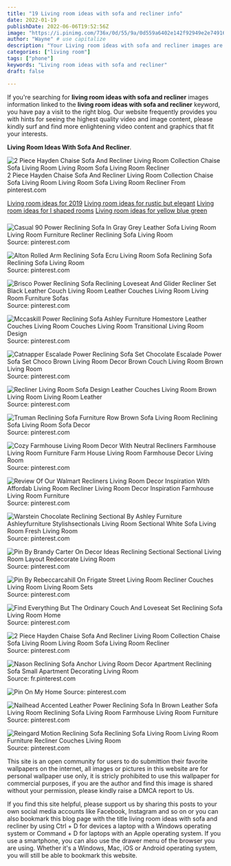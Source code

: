 ```yaml
---
title: "19 Living room ideas with sofa and recliner info"
date: 2022-01-19
publishDate: 2022-06-06T19:52:56Z
image: "https://i.pinimg.com/736x/0d/55/9a/0d559a6402e142f92949e2e7491663a7.jpg"
author: "Wayne" # use capitalize
description: "Your Living room ideas with sofa and recliner images are ready in this website. Living room ideas with sofa and recliner are a topic that is being searched for and liked by netizens now. You can Get the Living room ideas with sofa and recliner files here. Find and Download all royalty-free vectors."
categories: ["living room"]
tags: ["phone"]
keywords: "Living room ideas with sofa and recliner"
draft: false

---
```


If you're searching for **living room ideas with sofa and recliner** images information linked to the **living room ideas with sofa and recliner** keyword, you have pay a visit to the right  blog.  Our website frequently  provides you with  hints  for seeing  the highest  quality video and image  content, please kindly surf and find more enlightening video content and graphics  that fit your interests.

**Living Room Ideas With Sofa And Recliner**. 

![2 Piece Hayden Chaise Sofa And Recliner Living Room Collection Chaise Sofa Living Room Living Room Sofa Living Room Recliner](https://i.pinimg.com/originals/a6/6d/b1/a66db137218cf189b2f89af48150aad9.png "2 Piece Hayden Chaise Sofa And Recliner Living Room Collection Chaise Sofa Living Room Living Room Sofa Living Room Recliner")
2 Piece Hayden Chaise Sofa And Recliner Living Room Collection Chaise Sofa Living Room Living Room Sofa Living Room Recliner From pinterest.com

[Living room ideas for 2019](/living-room-ideas-for-2019/)
[Living room ideas for rustic but elegant](/living-room-ideas-for-rustic-but-elegant/)
[Living room ideas for l shaped rooms](/living-room-ideas-for-l-shaped-rooms/)
[Living room ideas for yellow blue green](/living-room-ideas-for-yellow-blue-green/)



### 

 


![Casual 90 Power Reclining Sofa In Gray Grey Leather Sofa Living Room Living Room Furniture Recliner Reclining Sofa Living Room](https://i.pinimg.com/originals/0e/0a/13/0e0a13a4dca6aa44443b10b0d381c6ed.jpg "Casual 90 Power Reclining Sofa In Gray Grey Leather Sofa Living Room Living Room Furniture Recliner Reclining Sofa Living Room")
Source: pinterest.com

 

![Alton Rolled Arm Reclining Sofa Ecru Living Room Sofa Reclining Sofa Reclining Sofa Living Room](https://i.pinimg.com/originals/27/6a/82/276a827a89cedbbde77b23977ddc6c81.jpg "Alton Rolled Arm Reclining Sofa Ecru Living Room Sofa Reclining Sofa Reclining Sofa Living Room")
Source: pinterest.com

 

![Brisco Power Reclining Sofa Reclining Loveseat And Glider Recliner Set Black Leather Couch Living Room Leather Couches Living Room Living Room Furniture Sofas](https://i.pinimg.com/originals/56/d9/16/56d916e4924c1e0002f8c8388b2feec5.jpg "Brisco Power Reclining Sofa Reclining Loveseat And Glider Recliner Set Black Leather Couch Living Room Leather Couches Living Room Living Room Furniture Sofas")
Source: pinterest.com

 

![Mccaskill Power Reclining Sofa Ashley Furniture Homestore Leather Couches Living Room Couches Living Room Transitional Living Room Design](https://i.pinimg.com/originals/49/6d/b1/496db166d9041e9150286aa2b894b421.jpg "Mccaskill Power Reclining Sofa Ashley Furniture Homestore Leather Couches Living Room Couches Living Room Transitional Living Room Design")
Source: pinterest.com

 

![Catnapper Escalade Power Reclining Sofa Set Chocolate Escalade Power Sofa Set Choco Brown Living Room Decor Brown Couch Living Room Brown Living Room](https://i.pinimg.com/originals/fc/b0/ea/fcb0ea77517fd2a2b64b3f59ced90f47.jpg "Catnapper Escalade Power Reclining Sofa Set Chocolate Escalade Power Sofa Set Choco Brown Living Room Decor Brown Couch Living Room Brown Living Room")
Source: pinterest.com

 

![Recliner Living Room Sofa Design Leather Couches Living Room Brown Living Room Living Room Leather](https://i.pinimg.com/474x/16/ba/87/16ba87c9987114f77114193bba74dc41.jpg "Recliner Living Room Sofa Design Leather Couches Living Room Brown Living Room Living Room Leather")
Source: pinterest.com

 

![Truman Reclining Sofa Furniture Row Brown Sofa Living Room Reclining Sofa Living Room Sofa Decor](https://i.pinimg.com/originals/10/f1/9b/10f19b28e5dbed369393dbf9213d3e0c.jpg "Truman Reclining Sofa Furniture Row Brown Sofa Living Room Reclining Sofa Living Room Sofa Decor")
Source: pinterest.com

 

![Cozy Farmhouse Living Room Decor With Neutral Recliners Farmhouse Living Room Furniture Farm House Living Room Farmhouse Decor Living Room](https://i.pinimg.com/736x/bd/46/aa/bd46aa526f22f2475a9d19304e129cdb.jpg "Cozy Farmhouse Living Room Decor With Neutral Recliners Farmhouse Living Room Furniture Farm House Living Room Farmhouse Decor Living Room")
Source: pinterest.com

 

![Review Of Our Walmart Recliners Living Room Decor Inspiration With Affordab Living Room Recliner Living Room Decor Inspiration Farmhouse Living Room Furniture](https://i.pinimg.com/originals/5d/90/03/5d90030859d7d89db1a81931676fc57a.jpg "Review Of Our Walmart Recliners Living Room Decor Inspiration With Affordab Living Room Recliner Living Room Decor Inspiration Farmhouse Living Room Furniture")
Source: pinterest.com

 

![Warstein Chocolate Reclining Sectional By Ashley Furniture Ashleyfurniture Stylishsectionals Living Room Sectional White Sofa Living Room Fresh Living Room](https://i.pinimg.com/originals/be/06/2c/be062ccf94dd4d0b2adb0713fb1b4d3c.jpg "Warstein Chocolate Reclining Sectional By Ashley Furniture Ashleyfurniture Stylishsectionals Living Room Sectional White Sofa Living Room Fresh Living Room")
Source: pinterest.com

 

![Pin By Brandy Carter On Decor Ideas Reclining Sectional Sectional Living Room Layout Redecorate Living Room](https://i.pinimg.com/originals/ba/31/b0/ba31b0b817a398b259f35a5e25b2ec25.jpg "Pin By Brandy Carter On Decor Ideas Reclining Sectional Sectional Living Room Layout Redecorate Living Room")
Source: pinterest.com

 

![Pin By Rebeccarcahill On Frigate Street Living Room Recliner Couches Living Room Living Room Sets](https://i.pinimg.com/originals/c0/31/a8/c031a8e5b7cad68a63b12537732117a7.jpg "Pin By Rebeccarcahill On Frigate Street Living Room Recliner Couches Living Room Living Room Sets")
Source: pinterest.com

 

![Find Everything But The Ordinary Couch And Loveseat Set Reclining Sofa Living Room Home](https://i.pinimg.com/originals/08/9f/b8/089fb8d2ecb077bd0c2aa745e32dc9ee.jpg "Find Everything But The Ordinary Couch And Loveseat Set Reclining Sofa Living Room Home")
Source: pinterest.com

 

![2 Piece Hayden Chaise Sofa And Recliner Living Room Collection Chaise Sofa Living Room Living Room Sofa Living Room Recliner](https://i.pinimg.com/originals/a6/6d/b1/a66db137218cf189b2f89af48150aad9.png "2 Piece Hayden Chaise Sofa And Recliner Living Room Collection Chaise Sofa Living Room Living Room Sofa Living Room Recliner")
Source: pinterest.com

 

![Nason Reclining Sofa Anchor Living Room Decor Apartment Reclining Sofa Small Apartment Decorating Living Room](https://i.pinimg.com/originals/48/be/76/48be76b3020ee9c18f2a73b0d5de29ed.jpg "Nason Reclining Sofa Anchor Living Room Decor Apartment Reclining Sofa Small Apartment Decorating Living Room")
Source: fr.pinterest.com

 

![Pin On My Home](https://i.pinimg.com/originals/95/c1/88/95c1888e2a77f7f2111b7920f2f05737.jpg "Pin On My Home")
Source: pinterest.com

 

![Nailhead Accented Leather Power Reclining Sofa In Brown Leather Sofa Living Room Reclining Sofa Living Room Farmhouse Living Room Furniture](https://i.pinimg.com/originals/c6/2c/ab/c62cab998c1c282b3dd517a065ed11e9.jpg "Nailhead Accented Leather Power Reclining Sofa In Brown Leather Sofa Living Room Reclining Sofa Living Room Farmhouse Living Room Furniture")
Source: pinterest.com

 

![Reingard Motion Reclining Sofa Reclining Sofa Living Room Living Room Furniture Recliner Couches Living Room](https://i.pinimg.com/736x/0d/55/9a/0d559a6402e142f92949e2e7491663a7.jpg "Reingard Motion Reclining Sofa Reclining Sofa Living Room Living Room Furniture Recliner Couches Living Room")
Source: pinterest.com

 

This site is an open community for users to do submittion their favorite wallpapers on the internet, all images or pictures in this website are for personal wallpaper use only, it is stricly prohibited to use this wallpaper for commercial purposes, if you are the author and find this image is shared without your permission, please kindly raise a DMCA report to Us.

If you find this site helpful, please support us by sharing this posts to your own social media accounts like Facebook, Instagram and so on or you can also bookmark this blog page with the title living room ideas with sofa and recliner by using Ctrl + D for devices a laptop with a Windows operating system or Command + D for laptops with an Apple operating system. If you use a smartphone, you can also use the drawer menu of the browser you are using. Whether it's a Windows, Mac, iOS or Android operating system, you will still be able to bookmark this website.
